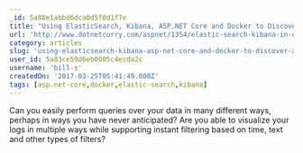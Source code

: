 ```yaml
---
_id: 5a88e1abbd6dca0d5f0d1f7e
title: "Using ElasticSearch, Kibana, ASP.NET Core and Docker to Discover and Visualize data"
url: 'http://www.dotnetcurry.com/aspnet/1354/elastic-search-kibana-in-docker-dotnet-core-app'
category: articles
slug: 'using-elasticsearch-kibana-asp-net-core-and-docker-to-discover-and-visualize-data'
user_id: 5a83ce59d6eb0005c4ecda2c
username: 'bill-s'
createdOn: '2017-03-25T05:41:49.000Z'
tags: [asp.net-core,docker,elastic-search,kibana]
---
```


Can you easily perform queries over your data in many different ways, perhaps in ways you have never anticipated? Are you able to visualize your logs in multiple ways while supporting instant filtering based on time, text and other types of filters?
